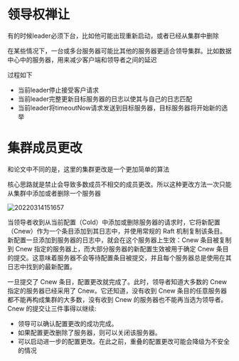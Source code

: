 # 领导权禅让

有的时候leader必须下台，比如他可能出现重新启动，或者已经从集群中删除

在某些情况下，一台或多台服务器可能比其他的服务器更适合领导集群。比如数据中心中的服务器，用来减少客户端和领导者之间的延迟

过程如下

* 当前leader停止接受客户请求
* 当前leader完整更新目标服务器的日志以使其与自己的日志匹配
* 当前leader将timeoutNow请求发送到目标服务器，目标服务器将开始新的选举

# 集群成员更改

和论文中不同的是，这里的集群更改是一个更加简单的算法

核心思路就是禁止会导致多数成员不相交的成员更改。所以这种更改方法一次只能从集群中添加或者删除一个服务器

![20220314151657](https://picsheep.oss-cn-beijing.aliyuncs.com/pic/20220314151657.png)

当领导者收到从当前配置（Cold）中添加或删除服务器的请求时，它将新配置（Cnew）作为一个条目添加到其日志中，并使用常规的 Raft 机制复制该条目。新配置一旦添加到服务器的日志中，就会在这个服务器上生效：Cnew 条目被复制到 Cnew 指定的服务器上，而大部分服务器的新配置生效被用于确定 Cnew 条目的提交。这意味着服务器不会等待配置条目被提交，并且每个服务器总是使用在其日志中找到的最新配置。

一旦提交了 Cnew 条目，配置更改就完成了。此时，领导者知道大多数的 Cnew 指定的服务器已经采用了 Cnew。它还知道，没有收到 Cnew 条目的任意服务器都不能再构成集群的大多数，没有收到 Cnew 的服务器也不能再当选为领导者。Cnew 的提交让三件事得以继续:

* 领导可以确认配置更改的成功完成。
* 如果配置更改删除了服务器，则可以关闭该服务器。
* 可以启动进一步的配置更改。在此之前，重叠的配置更改可能会降级为不安全的情况